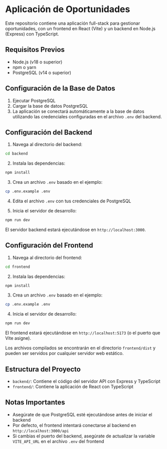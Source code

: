 # Aplicación de Oportunidades

Este repositorio contiene una aplicación full-stack para gestionar oportunidades, con un frontend en React (Vite) y un backend en Node.js (Express) con TypeScript.

## Requisitos Previos

- Node.js (v18 o superior)
- npm o yarn
- PostgreSQL (v14 o superior)

## Configuración de la Base de Datos

1. Ejecutar PostgreSQL
2. Cargar la base de datos PostgreSQL
3. La aplicación se conectará automáticamente a la base de datos utilizando las credenciales configuradas en el archivo `.env` del backend.

## Configuración del Backend

1. Navega al directorio del backend:

```bash
cd backend
```

2. Instala las dependencias:

```bash
npm install
```

3. Crea un archivo `.env` basado en el ejemplo:

```bash
cp .env.example .env
```

4. Edita el archivo `.env` con tus credenciales de PostgreSQL

5. Inicia el servidor de desarrollo:

```bash
npm run dev
```

El servidor backend estará ejecutándose en `http://localhost:3000`.

## Configuración del Frontend

1. Navega al directorio del frontend:

```bash
cd frontend
```

2. Instala las dependencias:

```bash
npm install
```

3. Crea un archivo `.env` basado en el ejemplo:

```bash
cp .env.example .env
```

4. Inicia el servidor de desarrollo:

```bash
npm run dev
```

El frontend estará ejecutándose en `http://localhost:5173` (o el puerto que Vite asigne).

Los archivos compilados se encontrarán en el directorio `frontend/dist` y pueden ser servidos por cualquier servidor web estático.

## Estructura del Proyecto

- `backend/`: Contiene el código del servidor API con Express y TypeScript
- `frontend/`: Contiene la aplicación de React con TypeScript

## Notas Importantes

- Asegúrate de que PostgreSQL esté ejecutándose antes de iniciar el backend
- Por defecto, el frontend intentará conectarse al backend en `http://localhost:3000/api`
- Si cambias el puerto del backend, asegúrate de actualizar la variable `VITE_API_URL` en el archivo `.env` del frontend
